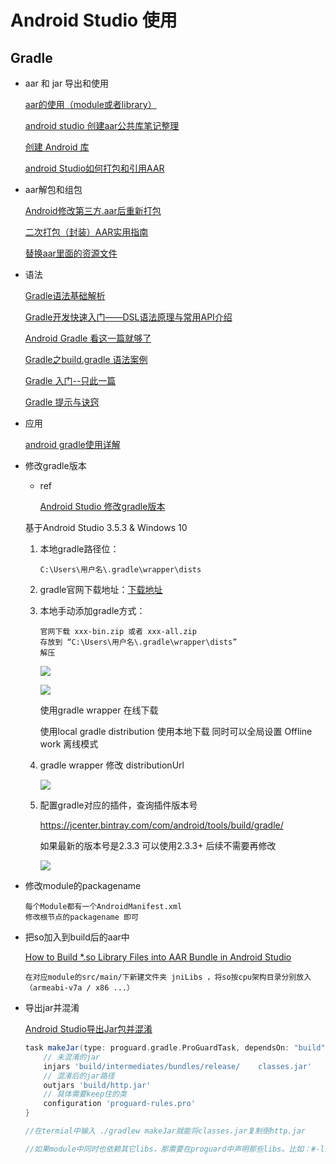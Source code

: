 # Android Studio 使用

## Gradle

* aar 和 jar 导出和使用

  [aar的使用（module或者library）](https://www.cnblogs.com/aimqqroad-13/p/8514274.html)
  
  [android studio 创建aar公共库笔记整理](https://www.jianshu.com/p/4f207868c986)
  
  [创建 Android 库](https://developer.android.com/studio/projects/android-library?hl=zh-cn)
  
  [android Studio如何打包和引用AAR](https://zhuanlan.zhihu.com/p/22242264)
  
  



* aar解包和组包

  [Android修改第三方.aar后重新打包](https://www.jianshu.com/p/f0a267551493)

  [二次打包（封装）AAR实用指南](https://zhuanlan.zhihu.com/p/31042358)

  [替换aar里面的资源文件](https://dltech21.github.io/2018/05/03/%E6%9B%BF%E6%8D%A2aar%E9%87%8C%E9%9D%A2%E7%9A%84%E8%B5%84%E6%BA%90%E6%96%87%E4%BB%B6/)



* 语法

  [Gradle语法基础解析](https://www.cnblogs.com/sddai/p/10303978.html)

  [Gradle开发快速入门——DSL语法原理与常用API介绍](https://www.paincker.com/gradle-develop-basics#Groovy%E8%AF%AD%E8%A8%80%E7%AE%80%E4%BB%8B)

  [Android Gradle 看这一篇就够了](https://juejin.cn/post/6844903446814916621)

  [Gradle之build.gradle 语法案例](https://blog.csdn.net/shuizhihun07/article/details/80164460)

  [Gradle 入门--只此一篇](https://www.jianshu.com/p/001abe1d8e95)

  [Gradle 提示与诀窍](https://developer.android.com/studio/build/gradle-tips?hl=zh-cn)

  

* 应用

  [android gradle使用详解](https://www.jianshu.com/p/9467e1879093)



* 修改gradle版本

  * ref

    [Android Studio 修改gradle版本](https://www.jianshu.com/p/23c4663ee326)

  基于Android Studio 3.5.3 & Windows 10

  1. 本地gradle路径位：

     ``` text
     C:\Users\用户名\.gradle\wrapper\dists
     ```

  2. gradle官网下载地址：[下载地址](https://services.gradle.org/distributions/)

  3. 本地手动添加gradle方式：

     ``` text
     官网下载 xxx-bin.zip 或者 xxx-all.zip 
     存放到 “C:\Users\用户名\.gradle\wrapper\dists”
     解压
     ```

     ![](E:\ws\mjx\base_learning\GeekTimeLearning\_learning\mobileplatform-learning\android\gradle-windows-本地目录新增版本.jpg)

     ![](E:\ws\mjx\base_learning\GeekTimeLearning\_learning\mobileplatform-learning\android\androidstduio配置本地gradle.png)

     使用gradle wrapper 在线下载

     使用local gradle distribution 使用本地下载 同时可以全局设置 Offline work 离线模式

  4. gradle wrapper 修改 distributionUrl

     ![](./androidstduio-gradle配置url.jpg)

  5. 配置gradle对应的插件，查询插件版本号

     https://jcenter.bintray.com/com/android/tools/build/gradle/

     如果最新的版本号是2.3.3 可以使用2.3.3+ 后续不需要再修改

     ![](./androidstudio-配置gradle插件版本.jpg)





* 修改module的packagename 

  ``` text
  每个Module都有一个AndroidManifest.xml 
  修改根节点的packagename 即可
  ```

  

* 把so加入到build后的aar中

  [How to Build *.so Library Files into AAR Bundle in Android Studio](https://www.dynamsoft.com/codepool/build-so-aar-android-studio.html)

  ``` text
  在对应module的src/main/下新建文件夹 jniLibs ，将so按cpu架构目录分别放入（armeabi-v7a / x86 ...）
  ```



* 导出jar并混淆

  [Android Studio导出Jar包并混淆](http://notes.stay4it.com/2016/02/26/export-jar-and-proguard/)

  ``` groovy
  task makeJar(type: proguard.gradle.ProGuardTask, dependsOn: "build") {
      // 未混淆的jar
      injars 'build/intermediates/bundles/release/    classes.jar'
      // 混淆后的jar路径
      outjars 'build/http.jar'
      // 具体需要keep住的类
      configuration 'proguard-rules.pro'
  }
  
  //在termial中输入 ./gradlew makeJar就能将classes.jar复制倒http.jar
  
  //如果module中同时也依赖其它libs，那需要在proguard中声明那些libs。比如：#-libraryjars libs\gson-2.2.2.jar，大部分都跟apk混淆类似的，只不过是局限于某个module而已。
  
  ```

  